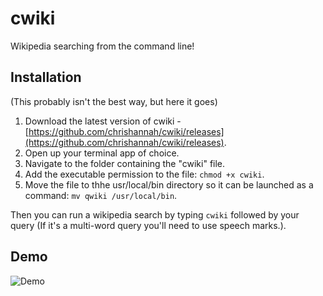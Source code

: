 # cwiki
Wikipedia searching from the command line!

## Installation
(This probably isn't the best way, but here it goes)

1. Download the latest version of cwiki - [https://github.com/chrishannah/cwiki/releases](https://github.com/chrishannah/cwiki/releases).
2. Open up your terminal app of choice.
3. Navigate to the folder containing the "cwiki" file.
4. Add the executable permission to the file: `chmod +x cwiki`.
5. Move the file to thhe usr/local/bin directory so it can be launched as a command: `mv qwiki /usr/local/bin`.

Then you can run a wikipedia search by typing `cwiki` followed by your query (If it's a multi-word query you'll need to use speech marks.). 

## Demo

![Demo](http://i.imgur.com/yAmKbWo.gifv)


